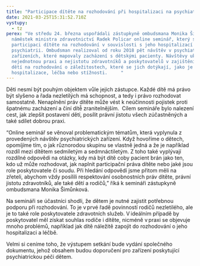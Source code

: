 ```yaml
---
title: "Participace dítěte na rozhodování při hospitalizaci na psychiatrii "
date: 2021-03-25T15:31:52.710Z
vystupy:
  - tz
perex: "Ve středu 24. března uspořádali zástupkyně ombudsmana Monika Šimůnková a
  náměstek ministra zdravotnictví Radek Policar online seminář, který se věnoval
  participaci dítěte na rozhodování v souvislosti s jeho hospitalizací na
  psychiatrii. Ombudsman realizoval od roku 2018 pět návštěv v psychiatrických
  zařízeních, které mapovaly zacházení s dětskými pacienty. Návštěvy ukázaly
  nejednotnou praxi a nejistotu zdravotníků a poskytovatelů v zajištění účasti
  dětí na rozhodování o záležitostech, které se jich dotýkají, jako je
  hospitalizace, léčba nebo stížnosti.     "
---
```

Děti nesmí být pouhým objektem vůle jejich zástupce. Každé dítě má právo být slyšeno a řada nezletilých má schopnost, a tedy i právo rozhodovat samostatně. Nenaplnění práv dítěte může vést k neúčinnosti pojistek proti špatnému zacházení a činí dítě̌ zranitelnějším.  Cílem semináře bylo nalezení cest, jak zlepšit postavení dětí, posílit právní jistotu všech zúčastněných a také sdílet dobrou praxi.   

“Online seminář se věnoval problematickým tématům, která vyplynula z provedených návštěv psychiatrických zařízení. Když hovoříme o dětech, opomíjíme tím, o jak různorodou skupinu se vlastně jedná a že je například rozdíl mezi dítětem sedmiletým a sedmnáctiletým. Z toho také vyplývají rozdílné odpovědi na otázky, kdy má být dítě coby pacient brán jako ten, kdo už může rozhodovat, jak naplnit participační práva dítěte nebo jaké jsou role poskytovatele či soudu. Při hledání odpovědí jsme přitom měli na zřeteli, abychom vždy posílili respektování osobnostních práv dítěte, právní jistotu zdravotníků, ale také dětí a rodičů,” říká k semináři zástupkyně ombudsmana Monika Šimůnková.  

Na semináři se účastníci shodli, že dětem je nutné zajistit potřebnou podporu při rozhodování. To je v prvé řadě povinností rodičů nezletilého, ale je to také role poskytovatele zdravotních služeb. V ideálním případě by poskytovatel měl získat souhlas rodiče i dítěte, nicméně v praxi se objevuje mnoho problémů, například jak dítě náležitě zapojit do rozhodování o jeho hospitalizaci a léčbě. 

Velmi si ceníme toho, že výstupem setkání bude vydání společného dokumentu, jehož obsahem budou doporučení pro zařízení poskytující psychiatrickou péči dětem.